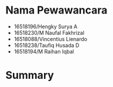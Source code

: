 # Nama Pewawancara
- 16518196/Hengky Surya A
- 16518230/M Naufal Fakhrizal
- 16518088/Vincentius Lienardo
- 16518238/Taufiq Husada D
- 16518194/M Raihan Iqbal

# Summary

